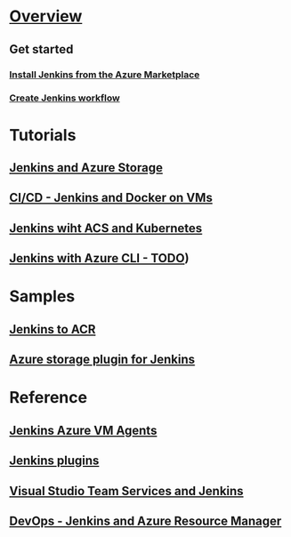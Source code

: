 # [Overview](index.md)
## Get started
### [Install Jenkins from the Azure Marketplace](https://azuremarketplace.microsoft.com/marketplace/apps/azure-oss.jenkins)
### [Create Jenkins workflow](https://todo)
# Tutorials
## [Jenkins and Azure Storage](/azure/storage/storage-java-jenkins-continuous-integration-solution)
## [CI/CD - Jenkins and Docker on VMs](/azure/virtual-machines/linux/tutorial-jenkins-github-docker-cicd)
## [Jenkins wiht ACS and Kubernetes](/azure/container-service/container-service-kubernetes-jenkins)
## [Jenkins with Azure CLI - TODO](TODOArticle))
# Samples 
## [Jenkins to ACR](https://github.com/Azure/azure-quickstart-templates/tree/master/201-jenkins-acr)
## [Azure storage plugin for Jenkins](https://wiki.jenkins-ci.org/display/JENKINS/Windows+Azure+Storage+Plugin)
# Reference
## [Jenkins Azure VM Agents](https://plugins.jenkins.io/azure-vm-agents)
## [Jenkins plugins](https://plugins.jenkins.io/)
## [Visual Studio Team Services and Jenkins](https://blogs.msdn.microsoft.com/visualstudioalm/2017/04/25/vsts-visual-studio-team-services-integration-with-jenkins/)
## [DevOps - Jenkins and Azure Resource Manager](https://blogs.msdn.microsoft.com/mikerichter/2016/06/29/devops-on-windows-with-jenkins-and-azure-resource-manager/)
